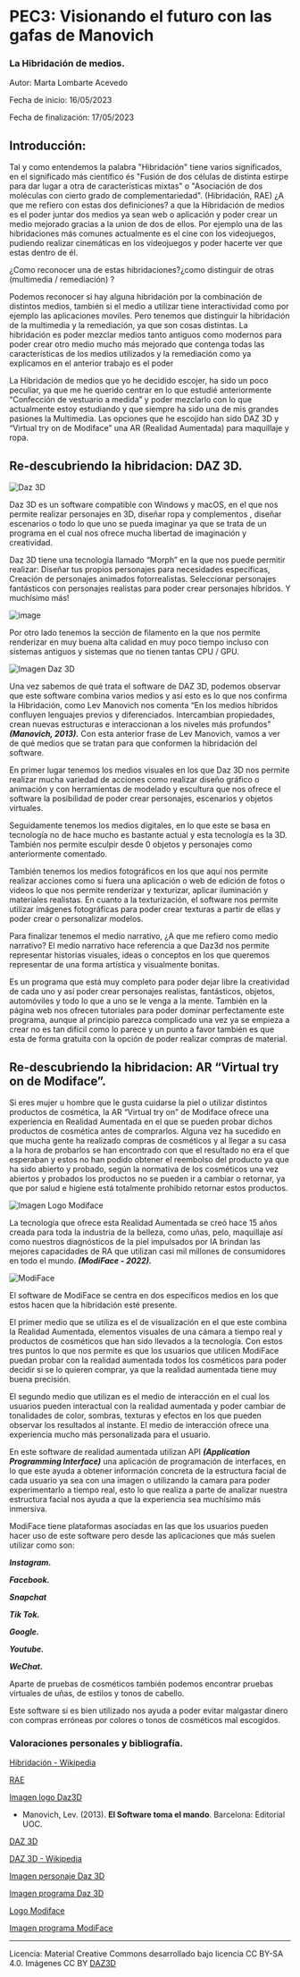 # PEC3: Visionando el futuro con las gafas de Manovich 

### La Hibridación de medios. 


Autor: Marta Lombarte Acevedo


Fecha de inicio: 16/05/2023

Fecha de finalización: 17/05/2023



## Introducción:
Tal y como entendemos la palabra "Hibridación" tiene varios significados, en el significado más científico és "Fusión de dos células de distinta estirpe para dar lugar a otra de características mixtas" o "Asociación de dos moléculas con cierto grado de complementariedad". (Hibridación, RAE) ¿A que me refiero con estas dos definiciones? a que la Hibridación de medios es el poder juntar dos medios ya sean web o aplicación y poder crear un medio mejorado gracias a la union de dos de ellos.
Por ejemplo una de las hibridaciones más comunes actualmente es el cine con los videojuegos, pudiendo realizar cinemáticas en los videojuegos y poder hacerte ver que estas dentro de él.

¿Como reconocer una de estas hibridaciones?¿como distinguir de otras  (multimedia / remediación) ?

Podemos reconocer si hay alguna hibridación por la combinación de distintos medios, también si el medio a utilizar tiene interactividad como por ejemplo las aplicaciones moviles.
Pero tenemos que distinguir la hibridación de la multimedia y la remediación, ya que son cosas distintas. La hibridación es poder mezclar medios tanto antiguos como modernos para poder crear otro medio mucho más mejorado que contenga todas las características de los medios utilizados y la remediación como ya explicamos en el anterior trabajo es el poder 

La Hibridación de medios que yo he decidido escojer, ha sido un poco peculiar, ya que me he querido centrar en lo que estudié anteriormente “Confección de vestuario a medida” y poder mezclarlo con lo que actualmente estoy estudiando y que siempre ha sido una de mis grandes pasiones la Multimedia. Las opciones que he escojido han sido DAZ 3D y “Virtual try on de Modiface” una AR (Realidad Aumentada) para maquillaje y ropa.


## Re-descubriendo la hibridacion: DAZ 3D.

![Daz 3D](https://upload.wikimedia.org/wikipedia/en/8/83/Daz_wikipedia.png)

Daz 3D es un software compatible con Windows y macOS, en el que nos permite realizar personajes en 3D, diseñar ropa y complementos , diseñar escenarios o todo lo que uno se pueda imaginar ya que se trata de un programa en el cual nos ofrece mucha libertad de imaginación y creatividad.

Daz 3D tiene una tecnología llamado “Morph” en la que nos puede permitir realizar:
Diseñar tus propios personajes para necesidades específicas,
Creación de personajes animados fotorrealistas.
Seleccionar personajes fantásticos con personajes realistas para poder crear personajes híbridos. Y muchísimo más!

![image](https://cdn.lovesavingsgroup.com/content/e06dc8d211f333ac31dd19d08fad43f0.png)

Por otro lado tenemos la sección de filamento en la que nos permite renderizar en muy buena alta calidad en muy poco tiempo incluso con sistemas antiguos y sistemas que no tienen tantas CPU / GPU.

![Imagen Daz 3D ](https://www.downloadsource.net/image/uploaded/files/DAZ%20Studio.jpg?fit=max&s=899860658415057ee548b03d07890c64)

Una vez sabemos de qué trata el software de DAZ 3D, podemos observar que este software combina varios medios y así esto es lo que nos confirma la Hibridación, como Lev Manovich nos comenta “En los medios híbridos confluyen lenguajes previos y diferenciados. Intercambian propiedades, crean nuevas estructuras e interaccionan a los niveles más profundos" ***(Manovich, 2013).*** 
Con esta anterior frase de Lev Manovich, vamos a ver de qué medios que se tratan para que conformen la hibridación del software.

En primer lugar tenemos los medios visuales en los que Daz 3D nos permite realizar mucha variedad de acciones como realizar diseño gráfico o animación y con herramientas de modelado y escultura que nos ofrece el software la posibilidad de poder crear personajes, escenarios y objetos virtuales. 

Seguidamente tenemos los medios digitales, en lo que este se basa en tecnología no de hace mucho es bastante actual y esta tecnología es la 3D. También nos permite esculpir desde 0 objetos y personajes como anteriormente comentado.

También tenemos los medios fotográficos en los que aquí nos permite realizar acciones como si fuera una aplicación o web de edición de fotos o videos lo que nos permite renderizar y texturizar, aplicar iluminación y materiales realistas. En cuanto a la texturización, el software nos permite utilizar imágenes fotográficas para poder crear texturas a partir de ellas y poder crear o personalizar modelos.

Para finalizar tenemos el medio narrativo, ¿A que me refiero como medio narrativo? El medio narrativo hace referencia a que Daz3d nos permite representar historias visuales, ideas o conceptos en los que queremos representar de una forma artística y visualmente bonitas.

Es un programa que está muy completo para poder dejar libre la creatividad de cada uno y así poder crear personajes realistas, fantásticos, objetos, automóviles y todo lo que a uno se le venga a la mente. También en la página web nos ofrecen tutoriales para poder dominar perfectamente este programa, aunque al principio parezca complicado una vez ya se empieza a crear no es tan difícil como lo parece y un punto a favor también es que esta de forma gratuita con la opción de poder realizar compras de material.

## Re-descubriendo la hibridacion: AR “Virtual try on de Modiface”.

Si eres mujer u hombre que le gusta cuidarse la piel o utilizar distintos productos de cosmética, la AR “Virtual try on” de Modiface ofrece una experiencia en Realidad Aumentada en el que se pueden probar dichos productos de cosmética antes de comprarlos. Alguna vez ha sucedido en que mucha gente ha realizado compras de cosméticos y al llegar a su casa a la hora de probarlos se han encontrado con que el resultado no era el que esperaban y estos no han podido obtener el reembolso del producto ya que ha sido abierto y probado, según la normativa de los cosméticos una vez abiertos y probados los productos no se pueden ir a cambiar o retornar, ya que por salud e higiene está totalmente prohibido retornar estos productos.

![Imagen Logo Modiface](https://www.loreal-finance.com/sites/default/files/styles/hero_banner/public/publication-content/images/Modiface_863x533.jpg?itok=9V6NopJ_)

La tecnología que ofrece esta Realidad Aumentada se creó hace 15 años creada para toda la industria de la belleza, como uñas, pelo, maquillaje así como nuestros diagnósticos de la piel impulsados por IA brindan las mejores capacidades de RA que utilizan casi mil millones de consumidores en todo el mundo. ***(ModiFace - 2022).***

![ModiFace](https://images.squarespace-cdn.com/content/v1/60623c9141eec3535099289c/1624569917141-LOJYFYUI1DTYAI3QLEML/iPhone+12+Pro+Max+%E2%80%93+7.png)

El software de ModiFace se centra en dos específicos medios en los que estos hacen que la hibridación esté presente.

El primer medio que se utiliza es el de visualización en el que este combina la Realidad Aumentada, elementos visuales de una cámara a tiempo real y productos de cosméticos que han sido llevados a la tecnología. Con estos tres puntos lo que nos permite es que los usuarios que utilicen ModiFace puedan probar con la realidad aumentada todos los cosméticos para poder decidir si se lo quieren comprar, ya que la realidad aumentada tiene muy buena precisión.

El segundo medio que utilizan es el medio de interacción en el cual los usuarios pueden interactual con la realidad aumentada y poder cambiar de tonalidades de color, sombras, texturas y efectos en los que pueden  observar los resultados al instante. El medio de interacción ofrece una experiencia mucho más personalizada para el usuario.

En este software de realidad aumentada utilizan API ***(Application Programming Interface)*** una aplicación de programación de interfaces, en lo que este ayuda a obtener información concreta de la estructura facial de cada usuario ya sea con una imagen o utilizando la camara para poder experimentarlo a tiempo real, esto lo que realiza a parte de analizar nuestra estructura facial nos ayuda a que la experiencia sea muchísimo más inmersiva.

ModiFace tiene plataformas asociadas en las que los usuarios pueden hacer uso de este software pero desde las aplicaciones que más suelen utilizar como son:

***Instagram.***

***Facebook.***

***Snapchat***

***Tik Tok.***

***Google.***

***Youtube.***

***WeChat.***

Aparte de pruebas de cosméticos también podemos encontrar pruebas virtuales de uñas, de estilos y tonos de cabello.

Este software si es bien utilizado nos ayuda a poder evitar malgastar dinero con compras erróneas por colores o tonos de cosméticos mal escogidos.



### Valoraciones personales y bibliografía.
[Hibridación - Wikipedia](https://es.wikipedia.org/wiki/Hibridaci%C3%B3n_de_medios)

[RAE](https://dle.rae.es/hibridaci%C3%B3n?m=form)

[Imagen logo Daz3D](https://www.google.com/search?q=daz+3d+logo+CC+BY+SA&tbm=isch&ved=2ahUKEwim9Jifsvz-AhWnoScCHXbfCMkQ2-cCegQIABAA&oq=daz+3d+logo+CC+BY+SA&gs_lcp=CgNpbWcQA1DNBljtC2CUEGgAcAB4AIABUYgB3gGSAQEzmAEAoAEBqgELZ3dzLXdpei1pbWfAAQE&sclient=img&ei=tc1kZObFPKfDnsEP9r6jyAw&bih=919&biw=1388#imgrc=3mG6EpJHE-fk0M)

* Manovich, Lev. (2013). **El Software toma el mando**. Barcelona: Editorial UOC. 

[DAZ 3D](https://blog.daz3d.com/)

[DAZ 3D - Wikipedia](https://en.wikipedia.org/wiki/Daz_3D#Daz_Studio)

[Imagen personaje Daz 3D](https://www.google.com/search?q=daz+3d&source=lnms&tbm=isch&sa=X&ved=2ahUKEwiv2-netPz-AhVIVKQEHan-BoYQ_AUoAXoECAMQAw&biw=1388&bih=919&dpr=1#imgrc=8RmA8cGiwCpxYM)

[Imagen programa Daz 3D](https://www.google.com/search?q=daz+3d&source=lnms&tbm=isch&sa=X&ved=2ahUKEwiuyMD3nvz-AhWKsaQKHZkrBEQQ_AUoAXoECAMQAw&biw=1388&bih=919&dpr=1#imgrc=Y3GuOu2v0dnwPM)

[Logo Modiface](https://www.google.com/search?q=ModiFace&source=lnms&tbm=isch&sa=X&ved=2ahUKEwiO6dae0_z-AhViVqQEHXGhD-gQ_AUoAnoECAEQBA&biw=1387&bih=919&dpr=1#imgrc=01ZpWgqMKMqZSM)

[Imagen programa ModiFace](https://www.google.com/search?q=ModiFace+try+on&tbm=isch&ved=2ahUKEwi3usKf0_z-AhU8sCcCHd1cBGcQ2-cCegQIABAA&oq=ModiFace+try+on&gs_lcp=CgNpbWcQAzoHCAAQigUQQzoFCAAQgAQ6BwgAEBgQgARQ9gRY9Q1gxA9oAHAAeACAAW-IAZ0GkgEDNi4ymAEAoAEBqgELZ3dzLXdpei1pbWfAAQE&sclient=img&ei=UfBkZPfNArzgnsEP3bmRuAY&bih=919&biw=1387#imgrc=8dTkFTYr1Lv2UM)

----

Licencia: Material Creative Commons desarrollado bajo licencia CC BY-SA 4.0. Imágenes CC BY [DAZ3D](https://www.daz3d.com/)
